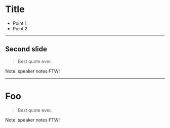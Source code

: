 # Title

- Point 1
- Point 2

---

## Second slide

> Best quote ever.

Note: speaker notes FTW!


---

# Foo

> Best quote ever.

Note: speaker notes FTW!